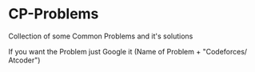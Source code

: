 # CP-Problems
Collection of some Common Problems and it's solutions

If you want the Problem just Google it (Name of Problem + "Codeforces/ Atcoder") 
